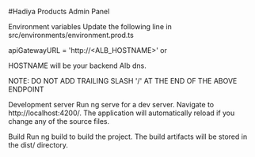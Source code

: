 #Hadiya Products Admin Panel

Environment variables
Update the following line in src/environments/environment.prod.ts

apiGatewayURL = 'http://<ALB_HOSTNAME>' or 

HOSTNAME will be your backend Alb dns.

NOTE: DO NOT ADD TRAILING SLASH '/' AT THE END OF THE ABOVE ENDPOINT

Development server
Run ng serve for a dev server. Navigate to http://localhost:4200/. The application will automatically reload if you change any of the source files.

Build
Run ng build to build the project. The build artifacts will be stored in the dist/ directory.
